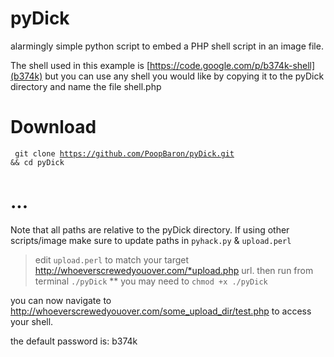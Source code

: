 pyDick
======
alarmingly simple python script to embed a PHP shell script in an image file.


The shell used in this example is [https://code.google.com/p/b374k-shell](b374k)
but you can use any shell you would like by copying it to the pyDick directory and name the file shell.php

# Download

<code> git clone https://github.com/PoopBaron/pyDick.git && cd pyDick</code>

# ...

Note that all paths are relative to the pyDick directory.  If using other scripts/image make sure to update paths in <code>pyhack.py</code> & <code>upload.perl</code> 

>edit <code>upload.perl</code> to match your target http://whoeverscrewedyouover.com/*upload.php url. 
>then run from terminal <code>./pyDick</code> ** you may need to 
<code>chmod +x ./pyDick</code>

you can now navigate to http://whoeverscrewedyouover.com/some_upload_dir/test.php to access your shell.


the default password is: b374k

